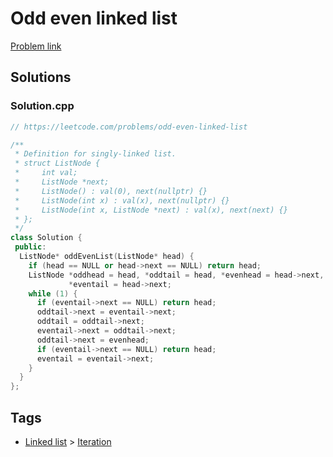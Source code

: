 # Odd even linked list

[Problem link](https://leetcode.com/problems/odd-even-linked-list)

## Solutions


### Solution.cpp
```cpp
// https://leetcode.com/problems/odd-even-linked-list

/**
 * Definition for singly-linked list.
 * struct ListNode {
 *     int val;
 *     ListNode *next;
 *     ListNode() : val(0), next(nullptr) {}
 *     ListNode(int x) : val(x), next(nullptr) {}
 *     ListNode(int x, ListNode *next) : val(x), next(next) {}
 * };
 */
class Solution {
 public:
  ListNode* oddEvenList(ListNode* head) {
    if (head == NULL or head->next == NULL) return head;
    ListNode *oddhead = head, *oddtail = head, *evenhead = head->next,
             *eventail = head->next;
    while (1) {
      if (eventail->next == NULL) return head;
      oddtail->next = eventail->next;
      oddtail = oddtail->next;
      eventail->next = oddtail->next;
      oddtail->next = evenhead;
      if (eventail->next == NULL) return head;
      eventail = eventail->next;
    }
  }
};
```
## Tags

* [Linked list](/README.md#Linked_list) > [Iteration](/README.md#Linked_list-Iteration)
